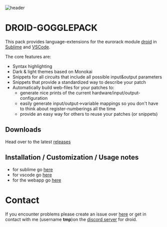 ![header](https://raw.githubusercontent.com/letmp/droid-goggle-pack/main/header.png)

# DROID-GOGGLEPACK
This pack provides language-extensions for the eurorack module [droid](https://www.modulargrid.net/e/der-mann-mit-der-maschine-droid) in [Sublime](https://www.sublimetext.com/) and [VSCode](https://code.visualstudio.com/).

The core features are:
- Syntax highlighting
- Dark & light themes based on Monokai
- Snippets for all circuits that include all possible input&output parameters
- Snippets that provide a standardized way to describe your patch
- Automatically build web-files for your patches to:
  - generate nice prints of the current hardware/input/output-configuration
  - easily generate input/output->variable mappings so you don't have to think about register-numberings all the time
  - provide an easy way for others to reuse your patches (or snippets)

## Downloads
Head over to the latest [releases](https://github.com/letmp/droid-pack/releases/tag/v0.1)

## Installation / Customization / Usage notes

- for sublime go [here](https://github.com/letmp/droid-pack/tree/main/language-extensions/sublime)
- for vscode go [here](https://github.com/letmp/droid-pack/tree/main/language-extensions/vscode)
- for the webapp go [here](https://github.com/letmp/droid-pack/tree/main/webapp)

# Contact

If you encounter problems please create an issue over [here](https://github.com/letmp/droid-pack/issues) or get in contact with me (username **tmp**)on the [discord server](https://discord.gg/9TUcRmH) for droid.
